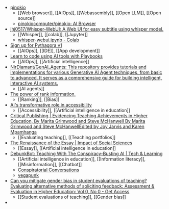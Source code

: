 - [pinokio](https://pinokio.computer/)
	- [[Web browser]], [[AIOps]], [[Webassembly]], [[Open LLM]], [[Open source]]
	- [pinokiocomputer/pinokio: AI Browser](https://github.com/pinokiocomputer/pinokio)
- [jhj0517/Whisper-WebUI: A Web UI for easy subtitle using whisper model.](https://github.com/jhj0517/Whisper-WebUI)
	- [[Whisper]], [[colab]], [[Jupyter]]
	- [whisper-webui.ipynb - Colab](https://colab.research.google.com/github/jhj0517/Whisper-WebUI/blob/master/notebook/whisper-webui.ipynb#scrollTo=PQroYRRZzQiN)
- [Sign up for Pythagora v1](https://www.pythagora.ai/v1)
	- [[AIOps]], [[IDE]], [[App development]]
- [Learn to code using AI tools with Playbooks](https://playbooks.com/)
	- [[AIOps]], [[Artificial intelligence]]
- [NirDiamant/GenAI_Agents: This repository provides tutorials and implementations for various Generative AI Agent techniques, from basic to advanced. It serves as a comprehensive guide for building intelligent, interactive AI systems.](https://github.com/NirDiamant/GenAI_Agents)
	- [[AI agents]]
- [The power of rank information.](https://psycnet.apa.org/doiLanding?doi=10.1037%2Fpspa0000289)
	- [[Ranking]], [[Bias]]
- [AI's transformative role in accessibility](https://www.eschoolnews.com/digital-learning/2024/10/03/ais-transformative-role-in-accessibility/)
	- [[Accessibility]], [[Artificial intelligence in education]]
- [Critical Publishing | Evidencing Teaching Achievements in Higher Education, By Marita Grimwood and Steve McHanwell By Marita Grimwood and Steve McHanwellEdited by Joy Jarvis and Karen Mpamhanga](https://www.criticalpublishing.com/evidencing-teaching-achievements)
	- [[Evaluating teaching]], [[Teaching portfolios]]
- [The Renaissance of the Essay | Impact of Social Sciences](https://blogs.lse.ac.uk/impactofsocialsciences/2024/10/02/the-renaissance-of-the-essay/)
	- [[Essay]], [[Artificial intelligence in education]]
- [DebunkBot: Teaching With The Conspiracy-Busting AI | Tech & Learning](https://www.techlearning.com/how-to/debunkbot-teaching-with-the-conspiracy-busting-ai)
	- [[Artificial intelligence in education]], [[Information literacy]], [[Misinformation]], [[Chatbot]]
	- [Conspiratorial Conversations](https://www.debunkbot.com/)
	- [vegapunk](https://vegapunk.shop/)
- [Can you mitigate gender bias in student evaluations of teaching? Evaluating alternative methods of soliciting feedback: Assessment & Evaluation in Higher Education: Vol 0, No 0 - Get Access](https://www.tandfonline.com/eprint/PNMQJ9CIVUDESHKTKAIF/full?target=10.1080/02602938.2024.2407927)
	- [[Student evaluations of teaching]], [[Gender bias]]
-